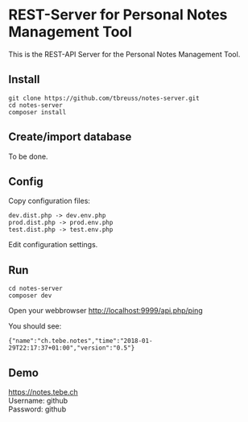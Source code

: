 # REST-Server for Personal Notes Management Tool

This is the REST-API Server for the Personal Notes Management Tool.

## Install

    git clone https://github.com/tbreuss/notes-server.git
    cd notes-server
    composer install

## Create/import database

To be done.

## Config

Copy configuration files:

    dev.dist.php -> dev.env.php
    prod.dist.php -> prod.env.php
    test.dist.php -> test.env.php

Edit configuration settings.        

## Run

    cd notes-server
    composer dev
    
Open your webbrowser <http://localhost:9999/api.php/ping>

You should see:

    {"name":"ch.tebe.notes","time":"2018-01-29T22:17:37+01:00","version":"0.5"}  

## Demo

https://notes.tebe.ch  
Username: github  
Password: github
